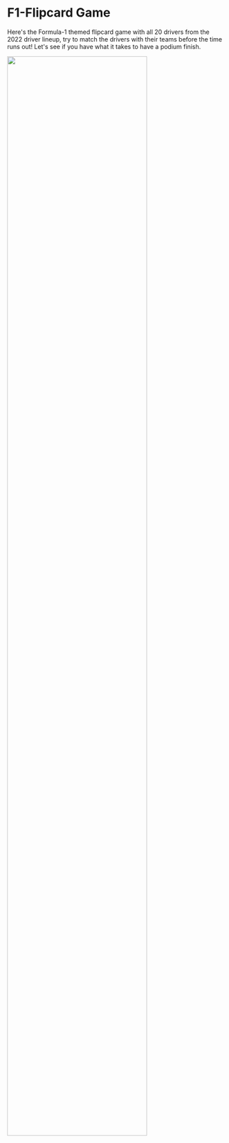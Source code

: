 # F1-Flipcard Game

Here's the Formula-1 themed flipcard game with all 20 drivers from the 2022 driver lineup, try to match the drivers with their teams before the time runs out! Let's see if you have what it takes to have a podium finish. 

<img src="./assets/screengrab.png" style="width:80%;" />
